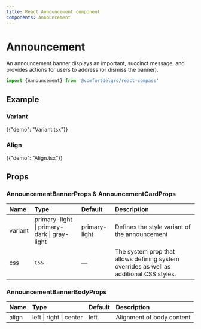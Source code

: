 ```yaml
---
title: React Announcement component
components: Announcement
---
```


# Announcement

<p class="description">An announcement banner displays an important, succinct message, and provides actions for users to address (or dismiss the banner).</p>


```jsx
import {Announcement} from '@comfortdelgro/react-compass'
```

## Example

### Variant

{{"demo": "Variant.tsx"}}

### Align

{{"demo": "Align.tsx"}}

## Props

### AnnouncementBannerProps & AnnouncementCardProps

| Name    | Type                                        | Default       | Description                                                                             |
| :------ | :------------------------------------------ | :------------ | :-------------------------------------------------------------------------------------- |
| variant | primary-light \| primary-dark \| gray-light | primary-light | Defines the style variant of the announcement                                           |
| css     | `CSS`                                       | —             | The system prop that allows defining system overrides as well as additional CSS styles. |

### AnnouncementBannerBodyProps

| Name  | Type                    | Default | Description               |
| :---- | :---------------------- | :------ | :------------------------ |
| align | left \| right \| center | left    | Alignment of body content |
